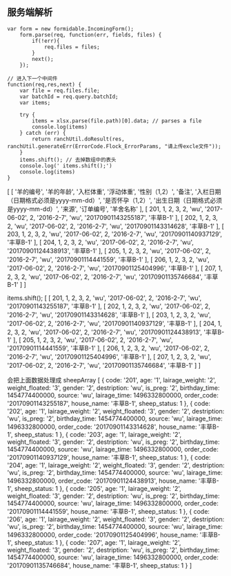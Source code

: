 ## 服务端解析
```
var form = new formidable.IncomingForm();
    form.parse(req, function(err, fields, files) {
        if(!err){
            req.files = files;
        }
        next();
    });

// 进入下一个中间件
function(req,res,next) {
    var file = req.files.file;
    var batchId = req.query.batchId;
    var items;

    try {
        items = xlsx.parse(file.path)[0].data; // parses a file
        console.log(items)
    } catch (err) {
        return ranchUtil.doResult(res, ranchUtil.generateErr(ErrorCode.Flock_ErrorParams, "请上传excle文件"));
    }
    items.shift(); // 去掉数组中的表头
    console.log(' items.shift();')
    console.log(items)
}
```

[ [ '羊的编号',
    '羊的年龄',
    '入栏体重',
    '浮动体重',
    '性别（1,2）',
    '备注',
    '入栏日期（日期格式必须是yyyy-mm-dd）',
    '是否怀孕（1,2）',
    '出生日期（日期格式必须是yyyy-mm-dd）',
    '来源',
    '订单编号',
    '羊舍名称' ],
  [ 201,
    1,
    2,
    3,
    2,
    'wu',
    '2017-06-02',
    2,
    '2016-2-7',
    'wu',
    '20170901143255187',
    '丰草B-1' ],
  [ 202,
    1,
    2,
    3,
    2,
    'wu',
    '2017-06-02',
    2,
    '2016-2-7',
    'wu',
    '20170901143314628',
    '丰草B-1' ],
  [ 203,
    1,
    2,
    3,
    2,
    'wu',
    '2017-06-02',
    2,
    '2016-2-7',
    'wu',
    '20170901140937129',
    '丰草B-1' ],
  [ 204,
    1,
    2,
    3,
    2,
    'wu',
    '2017-06-02',
    2,
    '2016-2-7',
    'wu',
    '20170901124438913',
    '丰草B-1' ],
  [ 205,
    1,
    2,
    3,
    2,
    'wu',
    '2017-06-02',
    2,
    '2016-2-7',
    'wu',
    '20170901114441559',
    '丰草B-1' ],
  [ 206,
    1,
    2,
    3,
    2,
    'wu',
    '2017-06-02',
    2,
    '2016-2-7',
    'wu',
    '20170901125404996',
    '丰草B-1' ],
  [ 207,
    1,
    2,
    3,
    2,
    'wu',
    '2017-06-02',
    2,
    '2016-2-7',
    'wu',
    '20170901135746684',
    '丰草B-1' ] ]

    
 items.shift();
[ [ 201,
    1,
    2,
    3,
    2,
    'wu',
    '2017-06-02',
    2,
    '2016-2-7',
    'wu',
    '20170901143255187',
    '丰草B-1' ],
  [ 202,
    1,
    2,
    3,
    2,
    'wu',
    '2017-06-02',
    2,
    '2016-2-7',
    'wu',
    '20170901143314628',
    '丰草B-1' ],
  [ 203,
    1,
    2,
    3,
    2,
    'wu',
    '2017-06-02',
    2,
    '2016-2-7',
    'wu',
    '20170901140937129',
    '丰草B-1' ],
  [ 204,
    1,
    2,
    3,
    2,
    'wu',
    '2017-06-02',
    2,
    '2016-2-7',
    'wu',
    '20170901124438913',
    '丰草B-1' ],
  [ 205,
    1,
    2,
    3,
    2,
    'wu',
    '2017-06-02',
    2,
    '2016-2-7',
    'wu',
    '20170901114441559',
    '丰草B-1' ],
  [ 206,
    1,
    2,
    3,
    2,
    'wu',
    '2017-06-02',
    2,
    '2016-2-7',
    'wu',
    '20170901125404996',
    '丰草B-1' ],
  [ 207,
    1,
    2,
    3,
    2,
    'wu',
    '2017-06-02',
    2,
    '2016-2-7',
    'wu',
    '20170901135746684',
    '丰草B-1' ] ]


会把上面数据处理成 sheepArray
[ { code: '201',
    age: '1',
    lairage_weight: '2',
    weight_floated: '3',
    gender: '2',
    destription: 'wu',
    is_preg: '2',
    birthday_time: 1454774400000,
    source: 'wu',
    lairage_time: 1496332800000,
    order_code: '20170901143255187',
    house_name: '丰草B-1',
    sheep_status: 1 },
  { code: '202',
    age: '1',
    lairage_weight: '2',
    weight_floated: '3',
    gender: '2',
    destription: 'wu',
    is_preg: '2',
    birthday_time: 1454774400000,
    source: 'wu',
    lairage_time: 1496332800000,
    order_code: '20170901143314628',
    house_name: '丰草B-1',
    sheep_status: 1 },
  { code: '203',
    age: '1',
    lairage_weight: '2',
    weight_floated: '3',
    gender: '2',
    destription: 'wu',
    is_preg: '2',
    birthday_time: 1454774400000,
    source: 'wu',
    lairage_time: 1496332800000,
    order_code: '20170901140937129',
    house_name: '丰草B-1',
    sheep_status: 1 },
  { code: '204',
    age: '1',
    lairage_weight: '2',
    weight_floated: '3',
    gender: '2',
    destription: 'wu',
    is_preg: '2',
    birthday_time: 1454774400000,
    source: 'wu',
    lairage_time: 1496332800000,
    order_code: '20170901124438913',
    house_name: '丰草B-1',
    sheep_status: 1 },
  { code: '205',
    age: '1',
    lairage_weight: '2',
    weight_floated: '3',
    gender: '2',
    destription: 'wu',
    is_preg: '2',
    birthday_time: 1454774400000,
    source: 'wu',
    lairage_time: 1496332800000,
    order_code: '20170901114441559',
    house_name: '丰草B-1',
    sheep_status: 1 },
  { code: '206',
    age: '1',
    lairage_weight: '2',
    weight_floated: '3',
    gender: '2',
    destription: 'wu',
    is_preg: '2',
    birthday_time: 1454774400000,
    source: 'wu',
    lairage_time: 1496332800000,
    order_code: '20170901125404996',
    house_name: '丰草B-1',
    sheep_status: 1 },
  { code: '207',
    age: '1',
    lairage_weight: '2',
    weight_floated: '3',
    gender: '2',
    destription: 'wu',
    is_preg: '2',
    birthday_time: 1454774400000,
    source: 'wu',
    lairage_time: 1496332800000,
    order_code: '20170901135746684',
    house_name: '丰草B-1',
    sheep_status: 1 } ]